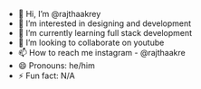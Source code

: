 - 👋 Hi, I’m @rajthaakrey
- 👀 I’m interested in designing and development
- 🌱 I’m currently learning full stack development 
- 💞️ I’m looking to collaborate on youtube
- 📫 How to reach me instagram - @rajthaakre
- 😄 Pronouns: he/him
- ⚡ Fun fact: N/A

<!---
rajthaakrey/rajthaakrey is a ✨ special ✨ repository because its `README.md` (this file) appears on your GitHub profile.
You can click the Preview link to take a look at your changes.
--->

